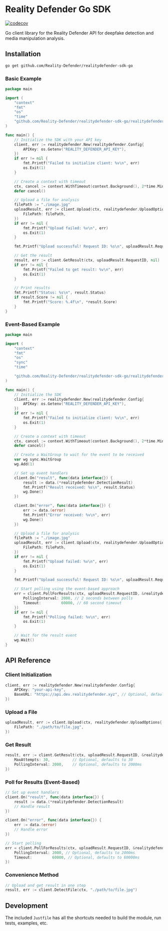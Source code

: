 # Reality Defender Go SDK

[![codecov](https://codecov.io/gh/Reality-Defender/realitydefender-sdk-go/graph/badge.svg?token=TQZSGX3R7Z)](https://codecov.io/gh/Reality-Defender/realitydefender-sdk-go)

Go client library for the Reality Defender API for deepfake detection and media manipulation analysis.

## Installation

```bash
go get github.com/Reality-Defender/realitydefender-sdk-go
```

### Basic Example

```go
package main

import (
	"context"
	"fmt"
	"os"
	"time"
	"github.com/Reality-Defender/realitydefender-sdk-go/realitydefender"
)

func main() {
	// Initialize the SDK with your API key
	client, err := realitydefender.New(realitydefender.Config{
		APIKey: os.Getenv("REALITY_DEFENDER_API_KEY"),
	})
	if err != nil {
		fmt.Printf("Failed to initialize client: %v\n", err)
		os.Exit(1)
	}

	// Create a context with timeout
	ctx, cancel := context.WithTimeout(context.Background(), 2*time.Minute)
	defer cancel()

	// Upload a file for analysis
	filePath := "./image.jpg"
	uploadResult, err := client.Upload(ctx, realitydefender.UploadOptions{
		FilePath: filePath,
	})
	if err != nil {
		fmt.Printf("Upload failed: %v\n", err)
		os.Exit(1)
	}

	fmt.Printf("Upload successful! Request ID: %s\n", uploadResult.RequestID)

	// Get the result
	result, err := client.GetResult(ctx, uploadResult.RequestID, nil)
	if err != nil {
		fmt.Printf("Failed to get result: %v\n", err)
		os.Exit(1)
	}

	// Print results
	fmt.Printf("Status: %s\n", result.Status)
	if result.Score != nil {
		fmt.Printf("Score: %.4f\n", *result.Score)
	}
}
```

### Event-Based Example

```go
package main

import (
	"context"
	"fmt"
	"os"
	"sync"
	"time"

	"github.com/Reality-Defender/realitydefender-sdk-go/realitydefender"
)

func main() {
	// Initialize the SDK
	client, err := realitydefender.New(realitydefender.Config{
		APIKey: os.Getenv("REALITY_DEFENDER_API_KEY"),
	})
	if err != nil {
		fmt.Printf("Failed to initialize client: %v\n", err)
		os.Exit(1)
	}

	// Create a context with timeout
	ctx, cancel := context.WithTimeout(context.Background(), 2*time.Minute)
	defer cancel()

	// Create a WaitGroup to wait for the event to be received
	var wg sync.WaitGroup
	wg.Add(1)

	// Set up event handlers
	client.On("result", func(data interface{}) {
		result := data.(*realitydefender.DetectionResult)
		fmt.Printf("Result received: %s\n", result.Status)
		wg.Done()
	})

	client.On("error", func(data interface{}) {
		err := data.(error)
		fmt.Printf("Error received: %v\n", err)
		wg.Done()
	})

	// Upload a file for analysis
	filePath := "./image.jpg"
	uploadResult, err := client.Upload(ctx, realitydefender.UploadOptions{
		FilePath: filePath,
	})
	if err != nil {
		fmt.Printf("Upload failed: %v\n", err)
		os.Exit(1)
	}

	fmt.Printf("Upload successful! Request ID: %s\n", uploadResult.RequestID)

	// Start polling using the event-based approach
	err = client.PollForResults(ctx, uploadResult.RequestID, &realitydefender.PollOptions{
		PollingInterval: 2000, // 2 seconds between polls
		Timeout:         60000, // 60 second timeout
	})
	if err != nil {
		fmt.Printf("Polling failed: %v\n", err)
		os.Exit(1)
	}

	// Wait for the result event
	wg.Wait()
}
```

## API Reference

### Client Initialization

```go
client, err := realitydefender.New(realitydefender.Config{
    APIKey: "your-api-key",
    BaseURL: "https://api.dev.realitydefender.xyz", // Optional, defaults to production
})
```

### Upload a File

```go
uploadResult, err := client.Upload(ctx, realitydefender.UploadOptions{
    FilePath: "./path/to/file.jpg",
})
```

### Get Result

```go
result, err := client.GetResult(ctx, uploadResult.RequestID, &realitydefender.GetResultOptions{
    MaxAttempts: 30,          // Optional, defaults to 30
    PollingInterval: 2000,    // Optional, defaults to 2000ms
})
```

### Poll for Results (Event-Based)

```go
// Set up event handlers
client.On("result", func(data interface{}) {
    result := data.(*realitydefender.DetectionResult)
    // Handle result
})

client.On("error", func(data interface{}) {
    err := data.(error)
    // Handle error
})

// Start polling
err = client.PollForResults(ctx, uploadResult.RequestID, &realitydefender.PollOptions{
    PollingInterval: 2000, // Optional, defaults to 2000ms
    Timeout:         60000, // Optional, defaults to 60000ms
})
```

### Convenience Method

```go
// Upload and get result in one step
result, err := client.DetectFile(ctx, "./path/to/file.jpg")
```

## Development

The included `Justfile` has all the shortcuts needed to build the module, run tests, examples, etc.  